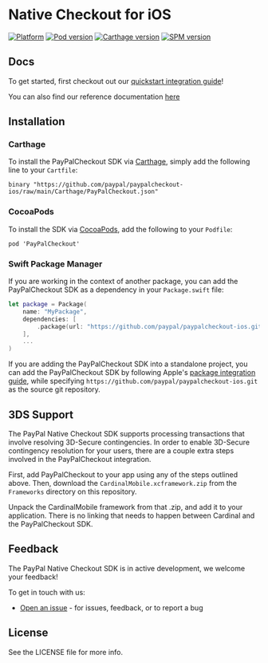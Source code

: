 # Native Checkout for iOS

[![Platform](https://img.shields.io/cocoapods/p/PayPalCheckout)](https://paypal.github.io/mobile-checkout-docs/ios/reference/)
[![Pod version](https://img.shields.io/cocoapods/v/PayPalCheckout?color=brightgreen&label=pod)](https://github.com/CocoaPods/CocoaPods)
[![Carthage version](https://img.shields.io/cocoapods/v/PayPalCheckout?color=brightgreen&label=Carthage)](https://github.com/Carthage/Carthage)
[![SPM version](https://img.shields.io/cocoapods/v/PayPalCheckout?color=brightgreen&label=SPM)](https://github.com/apple/swift-package-manager)

## Docs

To get started, first checkout out our [quickstart integration guide](https://developer.paypal.com/docs/business/native-checkout/ios/)!

You can also find our reference documentation [here](https://paypal.github.io/mobile-checkout-docs/ios/reference/)

## Installation

### Carthage

To install the PayPalCheckout SDK via [Carthage](https://github.com/Carthage/Carthage), simply add the following line to your `Cartfile`:
```
binary "https://github.com/paypal/paypalcheckout-ios/raw/main/Carthage/PayPalCheckout.json" 
```
### CocoaPods
To install the SDK via [CocoaPods](https://cocoapods.org/), add the following to your `Podfile`:
```
pod 'PayPalCheckout'
```

### Swift Package Manager
If you are working in the context of another package, you can add the PayPalCheckout SDK as a dependency in your `Package.swift` file: 
```swift
let package = Package(
    name: "MyPackage",
    dependencies: [
        .package(url: "https://github.com/paypal/paypalcheckout-ios.git", from: "0.104.0"),
    ],
    ...
)
```
If you are adding the PayPalCheckout SDK into a standalone project, you can add the PayPalCheckout SDK by following Apple's [package integration guide](https://developer.apple.com/documentation/xcode/adding_package_dependencies_to_your_app), while specifying `https://github.com/paypal/paypalcheckout-ios.git` as the source git repository.

## 3DS Support
The PayPal Native Checkout SDK supports processing transactions that involve resolving 3D-Secure contingencies. In order to enable 3D-Secure contingency resolution for your users, there are a couple extra steps involved in the PayPalCheckout integration. 

First, add PayPalCheckout to your app using any of the steps outlined above. Then, download the `CardinalMobile.xcframework.zip` from the `Frameworks` directory on this repository. 

Unpack the CardinalMobile framework from that .zip, and add it to your application. There is no linking that needs to happen between Cardinal and the PayPalCheckout SDK. 

## Feedback
The PayPal Native Checkout SDK is in active development, we welcome your feedback!

To get in touch with us:
*  [Open an issue](https://github.com/paypal/paypalcheckout-ios/issues) - for issues, feedback, or to report a bug


## License

See the LICENSE file for more info.
